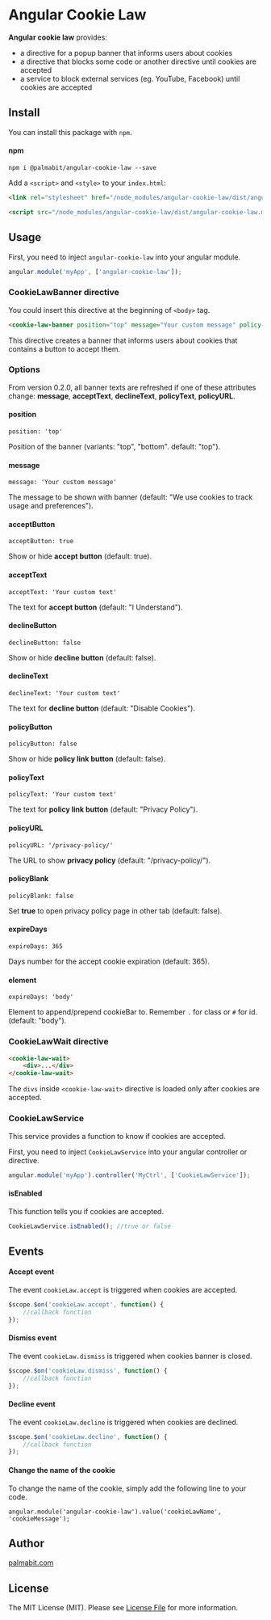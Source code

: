 # Angular Cookie Law

**Angular cookie law** provides:

* a directive for a popup banner that informs users about cookies
* a directive that blocks some code or another directive until cookies are accepted
* a service to block external services (eg. YouTube, Facebook) until cookies are accepted

## Install

You can install this package with `npm`.

#### npm

```shell
npm i @palmabit/angular-cookie-law --save
```

Add a `<script>` and `<style>` to your `index.html`:

```html
<link rel="stylesheet" href="/node_modules/angular-cookie-law/dist/angular-cookie-law.min.css">

<script src="/node_modules/angular-cookie-law/dist/angular-cookie-law.min.js"></script>
```

## Usage

First, you need to inject ``angular-cookie-law`` into your angular module.

```javascript
angular.module('myApp', ['angular-cookie-law']);
```

### CookieLawBanner directive

You could insert this directive at the beginning of `<body>` tag.

```html
<cookie-law-banner position="top" message="Your custom message" policy-url="http://link-to-your-policy"></cookie-law-banner>
```

This directive creates a banner that informs users about cookies that contains a button to accept them.

### Options

From version 0.2.0, all banner texts are refreshed if one of these attributes change: **message**, **acceptText**, **declineText**, **policyText**, **policyURL**.

#### position 

```
position: 'top'
```

Position of the banner (variants: "top", "bottom". default: "top").

#### message

```
message: 'Your custom message'
```

The message to be shown with banner (default: "We use cookies to track usage and preferences").

#### acceptButton

```
acceptButton: true
```

Show or hide **accept button** (default: true).

#### acceptText

```
acceptText: 'Your custom text'
```

The text for **accept button** (default: "I Understand").

#### declineButton

```
declineButton: false
```

Show or hide **decline button** (default: false).

#### declineText

```
declineText: 'Your custom text'
```

The text for **decline button** (default: "Disable Cookies").

#### policyButton

```
policyButton: false
```

Show or hide **policy link button** (default: false).

#### policyText

```
policyText: 'Your custom text'
```

The text for **policy link button** (default: "Privacy Policy").

#### policyURL

```
policyURL: '/privacy-policy/'
```

The URL to show **privacy policy** (default: "/privacy-policy/").

#### policyBlank

```
policyBlank: false
```

Set **true** to open privacy policy page in other tab (default: false).

#### expireDays

```
expireDays: 365
```

Days number for the accept cookie expiration (default: 365).

#### element

```
expireDays: 'body'
```

Element to append/prepend cookieBar to. Remember `.` for class or `#` for id. (default: "body").

### CookieLawWait directive

```html
<cookie-law-wait>
    <div>...</div>
</cookie-law-wait>
```

The `divs` inside `<cookie-law-wait>` directive is loaded only after cookies are accepted.

### CookieLawService

This service provides a function to know if cookies are accepted.

First, you need to inject ``CookieLawService`` into your angular controller or directive.

```javascript
angular.module('myApp').controller('MyCtrl', ['CookieLawService']);
```

#### isEnabled

This function tells you if cookies are accepted.

```javascript
CookieLawService.isEnabled(); //true or false
```

## Events

#### Accept event

The event `cookieLaw.accept` is triggered when cookies are accepted.

```javascript
$scope.$on('cookieLaw.accept', function() {
    //callback function
});
```

#### Dismiss event

The event `cookieLaw.dismiss` is triggered when cookies banner is closed.

```javascript
$scope.$on('cookieLaw.dismiss', function() {
    //callback function
});
```

#### Decline event

The event `cookieLaw.decline` is triggered when cookies are declined.

```javascript
$scope.$on('cookieLaw.decline', function() {
    //callback function
});
```

#### Change the name of the cookie

To change the name of the cookie, simply add the following line to your code.

```
angular.module('angular-cookie-law').value('cookieLawName', 'cookieMessage');
```

## Author

[palmabit.com](http://www.palmabit.com)

## License

The MIT License (MIT). Please see [License File](LICENSE) for more information.
